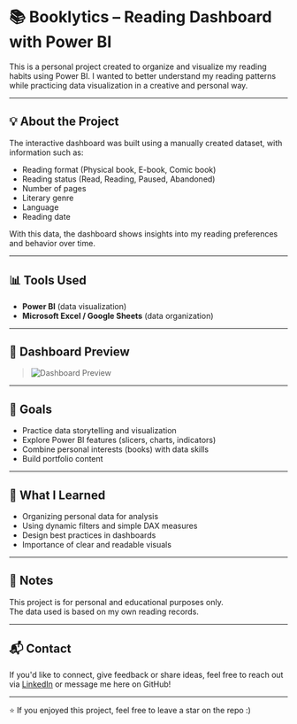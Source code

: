 # 📚 Booklytics – Reading Dashboard with Power BI

This is a personal project created to organize and visualize my reading habits using Power BI. I wanted to better understand my reading patterns while practicing data visualization in a creative and personal way.

---

## 💡 About the Project

The interactive dashboard was built using a manually created dataset, with information such as:

- Reading format (Physical book, E-book, Comic book)
- Reading status (Read, Reading, Paused, Abandoned)
- Number of pages
- Literary genre
- Language
- Reading date

With this data, the dashboard shows insights into my reading preferences and behavior over time.

---

## 📊 Tools Used

- **Power BI** (data visualization)
- **Microsoft Excel / Google Sheets** (data organization)

---

## 📸 Dashboard Preview

> ![Dashboard Preview](.Opera%20Instant%C3%A2neo_2025-07-22_181731_app.powerbi.com.png)

---

## 🚀 Goals

- Practice data storytelling and visualization
- Explore Power BI features (slicers, charts, indicators)
- Combine personal interests (books) with data skills
- Build portfolio content

---

## 🧠 What I Learned

- Organizing personal data for analysis
- Using dynamic filters and simple DAX measures
- Design best practices in dashboards
- Importance of clear and readable visuals

---

## 📝 Notes

This project is for personal and educational purposes only.  
The data used is based on my own reading records.

---

## 📬 Contact

If you'd like to connect, give feedback or share ideas, feel free to reach out via [LinkedIn](www.linkedin.com/in/emilly-rosa-603233222) or message me here on GitHub!

---

⭐ If you enjoyed this project, feel free to leave a star on the repo :)
